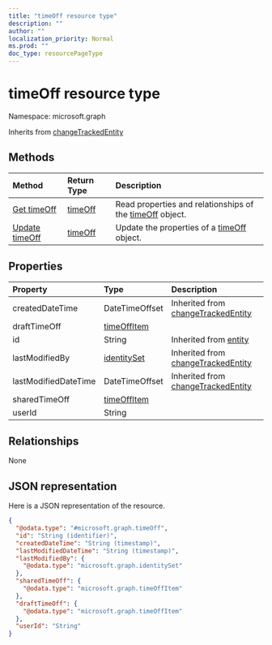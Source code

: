 ```yaml
---
title: "timeOff resource type"
description: ""
author: ""
localization_priority: Normal
ms.prod: ""
doc_type: resourcePageType
---
```


# timeOff resource type


Namespace: microsoft.graph




Inherits from [changeTrackedEntity](../resources/changetrackedentity.md)

## Methods
|Method|Return Type|Description|
|:---|:---|:---|
|[Get timeOff](../api/timeoff-get.md)|[timeOff](../resources/timeoff.md)|Read properties and relationships of the [timeOff](../resources/timeoff.md) object.|
|[Update timeOff](../api/timeoff-update.md)|[timeOff](../resources/timeoff.md)|Update the properties of a [timeOff](../resources/timeoff.md) object.|

## Properties
|Property|Type|Description|
|:---|:---|:---|
|createdDateTime|DateTimeOffset| Inherited from [changeTrackedEntity](../resources/changetrackedentity.md)|
|draftTimeOff|[timeOffItem](../resources/timeoffitem.md)||
|id|String| Inherited from [entity](../resources/entity.md)|
|lastModifiedBy|[identitySet](../resources/identityset.md)| Inherited from [changeTrackedEntity](../resources/changetrackedentity.md)|
|lastModifiedDateTime|DateTimeOffset| Inherited from [changeTrackedEntity](../resources/changetrackedentity.md)|
|sharedTimeOff|[timeOffItem](../resources/timeoffitem.md)||
|userId|String||

## Relationships
None

## JSON representation
Here is a JSON representation of the resource.
<!-- {
  "blockType": "resource",
  "keyProperty": "id",
  "@odata.type": "microsoft.graph.timeOff",
  "baseType": "microsoft.graph.changeTrackedEntity",
  "openType": false
}
-->
``` json
{
  "@odata.type": "#microsoft.graph.timeOff",
  "id": "String (identifier)",
  "createdDateTime": "String (timestamp)",
  "lastModifiedDateTime": "String (timestamp)",
  "lastModifiedBy": {
    "@odata.type": "microsoft.graph.identitySet"
  },
  "sharedTimeOff": {
    "@odata.type": "microsoft.graph.timeOffItem"
  },
  "draftTimeOff": {
    "@odata.type": "microsoft.graph.timeOffItem"
  },
  "userId": "String"
}
```

